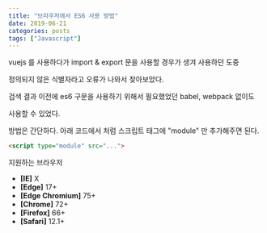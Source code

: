 ```yaml
---
title: "브라우저에서 ES6 사용 방법"
date: 2019-06-21
categories: posts
tags: ["Javascript"] 
---
```


vuejs 를 사용하다가 import & export 문을 사용할 경우가 생겨 사용하던 도중

정의되지 않은 식별자라고 오류가 나와서 찾아보았다.

검색 결과 이전에 es6 구문을 사용하기 위해서 필요했었던 babel, webpack 없이도

사용할 수 있었다.

방법은 간단하다. 아래 코드에서 처럼 스크립트 태그에 "module" 만 추가해주면 된다.

~~~html
<script type="module" src="...">
~~~

지원하는 브라우저
- **[IE]** X
- **[Edge]** 17+
- **[Edge Chromium]** 75+
- **[Chrome]** 72+
- **[Firefox]** 66+
- **[Safari]** 12.1+
